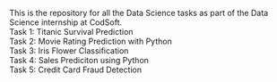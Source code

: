 This is the repository for all the Data Science tasks as part of the Data Science internship at CodSoft. <br>
Task 1: Titanic Survival Prediction <br>
Task 2: Movie Rating Prediction with Python <br>
Task 3: Iris Flower Classification <br>
Task 4: Sales Prediciton using Python <br>
Task 5: Credit Card Fraud Detection <br>
